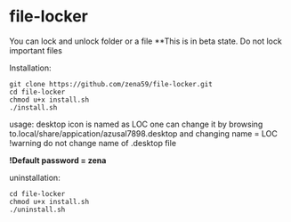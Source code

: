 # file-locker
You can lock and unlock folder or a file
**This is in beta state. Do not lock important files

Installation: 
```
git clone https://github.com/zena59/file-locker.git
cd file-locker
chmod u+x install.sh
./install.sh
```

usage:
desktop icon is named as LOC
one can change it by browsing to.local/share/appication/azusal7898.desktop
and changing name = LOC
!warning do not change name of .desktop file

**!Default password = zena**


uninstallation:
```
cd file-locker
chmod u+x install.sh
./uninstall.sh
```
